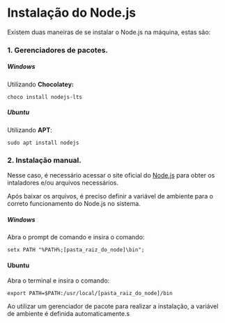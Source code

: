 # Instalação do Node.js

Existem duas maneiras de se instalar o Node.js na máquina, estas são:

### 1. Gerenciadores de pacotes.

##### Windows
Utilizando **Chocolatey:**

`choco install nodejs-lts`

##### Ubuntu
Utilizando **APT**:

`sudo apt install nodejs`


### 2. Instalação manual.

Nesse caso, é necessário acessar o site oficial do [Node.js](https://nodejs.org/en/) para obter os intaladores e/ou arquivos necessários.

Após baixar os arquivos, é preciso definir a variável de ambiente para o correto funcionamento do Node.js no sistema.

##### Windows 
Abra o prompt de comando e insira o comando:

`setx PATH "%PATH%;[pasta_raiz_do_node]\bin";
`
#### Ubuntu
Abra o terminal e insira o comando:

`export PATH=$PATH:/usr/local/[pasta_raiz_do_node]/bin`

Ao utilizar um gerenciador de pacote para realizar a instalação, a variável de ambiente é definida automaticamente.s 
